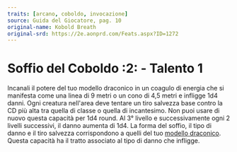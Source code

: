 ```yaml
---
traits: [arcano, coboldo, invocazione]
source: Guida del Giocatore, pag. 10
original-name: Kobold Breath
original-srd: https://2e.aonprd.com/Feats.aspx?ID=1272
---
```


# Soffio del Coboldo :2: - Talento 1

Incanali il potere del tuo modello draconico in un coagulo di energia che si
manifesta come una linea di 9 metri o un cono di 4,5 metri e infligge 1d4 danni.
Ogni creatura nell'area deve tentare un tiro salvezza base contro la CD più alta
tra quella di classe o quella di incantesimo. Non puoi usare di nuovo questa
capacità per 1d4 round. Al 3° livello e successivamente ogni 2 livelli
successivi, il danno aumenta di 1d4. La forma del soffio, il tipo di danno e il
tiro salvezza corrispondono a quelli del tuo
[modello draconico](/stirpi/coboldo#tabella-modello-draconico). Questa capacità
ha il tratto associato al tipo di danno che infligge.
